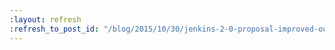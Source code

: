 ```yaml
---
:layout: refresh
:refresh_to_post_id: "/blog/2015/10/30/jenkins-2-0-proposal-improved-out-of-the-box-user-experience"
---
```

